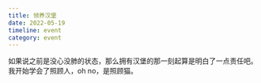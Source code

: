 ```yaml
---
title: 领养汉堡
date: 2022-05-19
timeline: event
category: event
---
```


如果说之前是没心没肺的状态，那么拥有汉堡的那一刻起算是明白了一点责任吧。我开始学会了照顾人，oh no，是照顾猫。
<!--more-->

